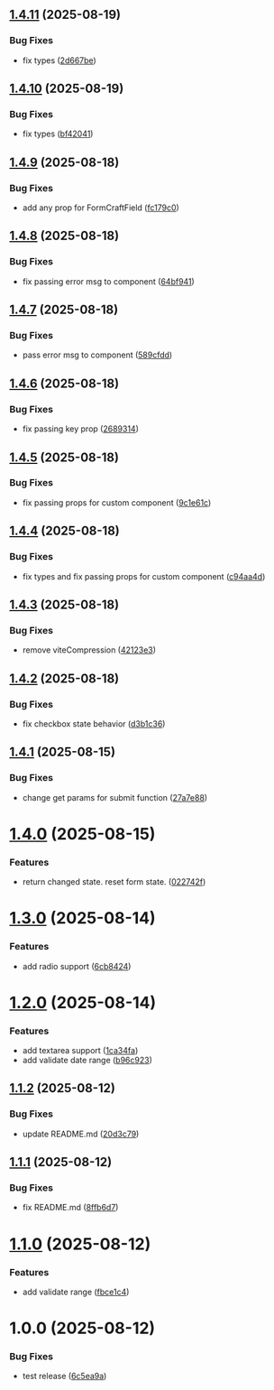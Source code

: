 ## [1.4.11](https://github.com/badj93/react-form-craft/compare/v1.4.10...v1.4.11) (2025-08-19)


### Bug Fixes

* fix types ([2d667be](https://github.com/badj93/react-form-craft/commit/2d667beb7b209842d0edef430c5622299f45d518))

## [1.4.10](https://github.com/badj93/react-form-craft/compare/v1.4.9...v1.4.10) (2025-08-19)


### Bug Fixes

* fix types ([bf42041](https://github.com/badj93/react-form-craft/commit/bf42041e3bf2d2ffe77d3d0c79a176acf9e22226))

## [1.4.9](https://github.com/badj93/react-form-craft/compare/v1.4.8...v1.4.9) (2025-08-18)


### Bug Fixes

* add any prop for FormCraftField ([fc179c0](https://github.com/badj93/react-form-craft/commit/fc179c03ff47f59fe124164444029ea3d2579c3c))

## [1.4.8](https://github.com/badj93/react-form-craft/compare/v1.4.7...v1.4.8) (2025-08-18)


### Bug Fixes

* fix passing error msg to component ([64bf941](https://github.com/badj93/react-form-craft/commit/64bf941878f870a51c3efa4cff535009c3a67634))

## [1.4.7](https://github.com/badj93/react-form-craft/compare/v1.4.6...v1.4.7) (2025-08-18)


### Bug Fixes

* pass error msg to component ([589cfdd](https://github.com/badj93/react-form-craft/commit/589cfdd07abc2bde69f79f228a1ed90c11781ab5))

## [1.4.6](https://github.com/badj93/react-form-craft/compare/v1.4.5...v1.4.6) (2025-08-18)


### Bug Fixes

* fix passing key prop ([2689314](https://github.com/badj93/react-form-craft/commit/2689314f10e4b7e4eab51196cc066ea35c871c73))

## [1.4.5](https://github.com/badj93/react-form-craft/compare/v1.4.4...v1.4.5) (2025-08-18)


### Bug Fixes

* fix passing props for custom component ([9c1e61c](https://github.com/badj93/react-form-craft/commit/9c1e61c4f4992fa54944363496dd8edded9bc329))

## [1.4.4](https://github.com/badj93/react-form-craft/compare/v1.4.3...v1.4.4) (2025-08-18)


### Bug Fixes

* fix types and fix passing props for custom component ([c94aa4d](https://github.com/badj93/react-form-craft/commit/c94aa4d39c19d4151694e7cc00148ce37b74f12b))

## [1.4.3](https://github.com/badj93/react-form-craft/compare/v1.4.2...v1.4.3) (2025-08-18)


### Bug Fixes

* remove viteCompression ([42123e3](https://github.com/badj93/react-form-craft/commit/42123e3dc40ccf2f44300db62030e0637b5a2faf))

## [1.4.2](https://github.com/badj93/react-form-craft/compare/v1.4.1...v1.4.2) (2025-08-18)


### Bug Fixes

* fix checkbox state behavior ([d3b1c36](https://github.com/badj93/react-form-craft/commit/d3b1c36b13a2a5fc4eb2bc4f47960a3b3de1793e))

## [1.4.1](https://github.com/badj93/react-form-craft/compare/v1.4.0...v1.4.1) (2025-08-15)


### Bug Fixes

* change get params for submit function ([27a7e88](https://github.com/badj93/react-form-craft/commit/27a7e88c4f0a5f1a595a9230ca9a320f67e0f1a8))

# [1.4.0](https://github.com/badj93/react-form-craft/compare/v1.3.4...v1.4.0) (2025-08-15)


### Features

* return changed state. reset form state. ([022742f](https://github.com/badj93/react-form-craft/commit/022742fbf9425e693ab69aa07712f90c3510cfac))

# [1.3.0](https://github.com/badj93/react-form-craft/compare/v1.2.0...v1.3.0) (2025-08-14)


### Features

* add radio support ([6cb8424](https://github.com/badj93/react-form-craft/commit/6cb8424ffc417b7f7582eb067caaae82b9698f6c))

# [1.2.0](https://github.com/badj93/react-form-craft/compare/v1.1.2...v1.2.0) (2025-08-14)


### Features

* add textarea support ([1ca34fa](https://github.com/badj93/react-form-craft/commit/1ca34fa995a749b0e7415e0fb6be9c91900c1a8c))
* add validate date range ([b96c923](https://github.com/badj93/react-form-craft/commit/b96c923759b91e84d484e7e88fb4a528ec12cb6b))

## [1.1.2](https://github.com/badj93/react-form-craft/compare/v1.1.1...v1.1.2) (2025-08-12)


### Bug Fixes

* update README.md ([20d3c79](https://github.com/badj93/react-form-craft/commit/20d3c79e1d9ae4f47dde1092f16a29399c3b4b08))

## [1.1.1](https://github.com/badj93/react-form-craft/compare/v1.1.0...v1.1.1) (2025-08-12)


### Bug Fixes

* fix README.md ([8ffb6d7](https://github.com/badj93/react-form-craft/commit/8ffb6d772ae85b14682292138c2239cf46861eea))

# [1.1.0](https://github.com/badj93/react-form-craft/compare/v1.0.0...v1.1.0) (2025-08-12)


### Features

* add validate range ([fbce1c4](https://github.com/badj93/react-form-craft/commit/fbce1c4aceb9c2d542079d01dbf7d62e4af2c746))

# 1.0.0 (2025-08-12)


### Bug Fixes

* test release ([6c5ea9a](https://github.com/badj93/react-form-craft/commit/6c5ea9a548add2202fd701711a757229df12480d))
